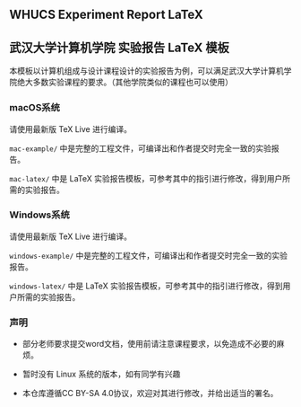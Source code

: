 ## WHUCS Experiment Report LaTeX

## 武汉大学计算机学院 实验报告 LaTeX 模板

本模板以计算机组成与设计课程设计的实验报告为例，可以满足武汉大学计算机学院绝大多数实验课程的要求。（其他学院类似的课程也可以使用）

### macOS系统

请使用最新版 TeX Live 进行编译。

`mac-example/` 中是完整的工程文件，可编译出和作者提交时完全一致的实验报告。

`mac-latex/` 中是 LaTeX 实验报告模板，可参考其中的指引进行修改，得到用户所需的实验报告。

### Windows系统

请使用最新版 TeX Live 进行编译。

`windows-example/` 中是完整的工程文件，可编译出和作者提交时完全一致的实验报告。

`windows-latex/` 中是 LaTeX 实验报告模板，可参考其中的指引进行修改，得到用户所需的实验报告。

### 声明

- 部分老师要求提交word文档，使用前请注意课程要求，以免造成不必要的麻烦。

- 暂时没有 Linux 系统的版本，如有同学有兴趣

- 本仓库遵循CC BY-SA 4.0协议，欢迎对其进行修改，并给出适当的署名。
